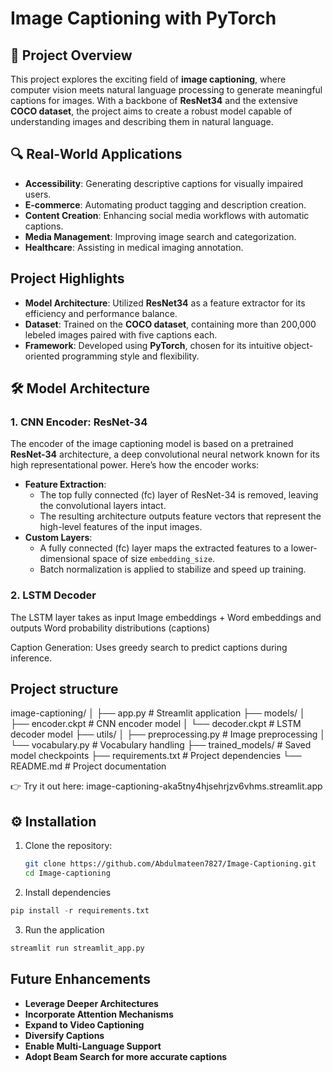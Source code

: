 # Image Captioning with PyTorch  

## 🌟 Project Overview  
This project explores the exciting field of **image captioning**, where computer vision meets natural language processing to generate meaningful captions for images. With a backbone of **ResNet34** and the extensive **COCO dataset**, the project aims to create a robust model capable of understanding images and describing them in natural language.  

## 🔍 Real-World Applications  
- **Accessibility**: Generating descriptive captions for visually impaired users.  
- **E-commerce**: Automating product tagging and description creation.  
- **Content Creation**: Enhancing social media workflows with automatic captions.  
- **Media Management**: Improving image search and categorization.  
- **Healthcare**: Assisting in medical imaging annotation.  

##  Project Highlights  
- **Model Architecture**: Utilized **ResNet34** as a feature extractor for its efficiency and performance balance.  
- **Dataset**: Trained on the **COCO dataset**, containing more than 200,000 lebeled images paired with five captions each.  
- **Framework**: Developed using **PyTorch**, chosen for its intuitive object-oriented programming style and flexibility.  

## 🛠️ Model Architecture

### **1. CNN Encoder: ResNet-34**
The encoder of the image captioning model is based on a pretrained **ResNet-34** architecture, a deep convolutional neural network known for its high representational power. Here’s how the encoder works:

- **Feature Extraction**:
  - The top fully connected (fc) layer of ResNet-34 is removed, leaving the convolutional layers intact.
  - The resulting architecture outputs feature vectors that represent the high-level features of the input images.
- **Custom Layers**:
  - A fully connected (fc) layer maps the extracted features to a lower-dimensional space of size `embedding_size`.
  - Batch normalization is applied to stabilize and speed up training.


### **2. LSTM Decoder**
The LSTM layer takes as input Image embeddings + Word embeddings and outputs Word probability distributions (captions)

Caption Generation:
Uses greedy search to predict captions during inference.

## Project structure
image-captioning/
│
├── app.py                 # Streamlit application
├── models/
│   ├── encoder.ckpt       # CNN encoder model
│   └── decoder.ckpt       # LSTM decoder model
├── utils/
│   ├── preprocessing.py  # Image preprocessing
│   └── vocabulary.py     # Vocabulary handling
├── trained_models/       # Saved model checkpoints
├── requirements.txt      # Project dependencies
└── README.md            # Project documentation

👉 Try it out here: image-captioning-aka5tny4hjsehrjzv6vhms.streamlit.app

## ⚙️ Installation  
1. Clone the repository:  
   ```bash
   git clone https://github.com/Abdulmateen7827/Image-Captioning.git 
   cd Image-captioning  

2. Install dependencies
```python 
pip install -r requirements.txt
```
3. Run the application
```python
streamlit run streamlit_app.py
```
## Future Enhancements  
- **Leverage Deeper Architectures** 
- **Incorporate Attention Mechanisms**
- **Expand to Video Captioning**
- **Diversify Captions** 
- **Enable Multi-Language Support**
- **Adopt Beam Search for more accurate captions**

